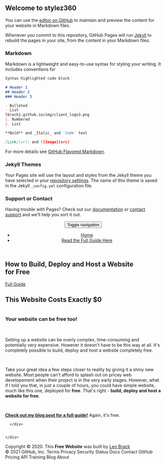 ## Welcome to stylez360

You can use the [editor on GitHub](https://github.com/stylez360/stylez360.github.io/edit/main/README.md) to maintain and preview the content for your website in Markdown files.

Whenever you commit to this repository, GitHub Pages will run [Jekyll](https://jekyllrb.com/) to rebuild the pages in your site, from the content in your Markdown files.

### Markdown

Markdown is a lightweight and easy-to-use syntax for styling your writing. It includes conventions for

```markdown
Syntax highlighted code block

# Header 1
## Header 2
### Header 3

- Bulleted
- List
lbrack1.github.io/img/client_logo3.png
1. Numbered
2. List

**Bold** and _Italic_ and `Code` text

[Link](url) and ![Image](src)
```

For more details see [GitHub Flavored Markdown](https://guides.github.com/features/mastering-markdown/).

### Jekyll Themes

Your Pages site will use the layout and styles from the Jekyll theme you have selected in your [repository settings](https://github.com/stylez360/stylez360.github.io/settings/pages). The name of this theme is saved in the Jekyll `_config.yml` configuration file.

### Support or Contact

Having trouble with Pages? Check out our [documentation](https://docs.github.com/categories/github-pages-basics/) or [contact support](https://support.github.com/contact) and we’ll help you sort it out.
<!doctype html>
<html>
<head>
<meta charset="utf-8">
<meta name="viewport" content="width=device-width, maximum-scale=1">
<title>How to Build a Free Website</title>
<link rel="icon" href="favicon.png" type="image/png">
<link href="css/bootstrap.min.css" rel="stylesheet" type="text/css">
<link href="css/style.css" rel="stylesheet" type="text/css"> 
<link href="css/font-awesome.css" rel="stylesheet" type="text/css"> 
<link href="css/animate.css" rel="stylesheet" type="text/css"> 
<link href="css/fancybox/jquery.fancybox.css" rel="stylesheet">  
<link href="css/magnific-popup.css" rel="stylesheet">  
<link href="css/gallery-1.css" rel="stylesheet">
 
<!--[if lt IE 9]>
    <script src="js/respond-1.1.0.min.js"></script>
    <script src="js/html5shiv.js"></script>
    <script src="js/html5element.js"></script>
<![endif]-->
 
</head>
<body>

<!--Header_section-->
<header id="header_wrapper">
  <div class="container">
    <div class="header_box">
      <div class="logo"><a href="#"><img src=""></a></div>
	  <nav class="navbar navbar-inverse" role="navigation">
      <div class="navbar-header">
        <button type="button" id="nav-toggle" class="navbar-toggle" data-toggle="collapse" data-target="#main-nav"> <span class="sr-only">Toggle navigation</span> <span class="icon-bar"></span> <span class="icon-bar"></span> <span class="icon-bar"></span> </button>
        </div>
	    <div id="main-nav" class="collapse navbar-collapse navStyle">
			<ul class="nav navbar-nav" id="mainNav">
			  <li class="active"><a href="#hero_section" class="scroll-link">Home</a></li>
			  <li><a href="https://medium.com/@leo.brack/how-to-build-deploy-and-host-a-website-for-free-4e5a54fe25d3" class="scroll-link">Read the Full Guide Here</a></li>
			</ul>
      </div>
	 </nav>
    </div>
  </div>
</header>
<!--Header_section--> 

<!--Hero_Section-->
<section id="hero_section" class="top_cont_outer">
  <div class="hero_wrapper">
    <div class="container">
      <div class="hero_section">
        <div class="row">
          <div class="col-lg-5 col-sm-7">
            <div class="top_left_cont zoomIn wow animated"> 
              <h2>How to Build, Deploy and Host a Website <br>for <strong>Free</strong></h2>
              <p></p>
              <a href="https://medium.com/@leo.brack/how-to-build-deploy-and-host-a-website-for-free-4e5a54fe25d3" class="read_more2">Full Guide</a> </div>
          </div>
          <div class="col-lg-7 col-sm-5">
			<img src="img/main_device_image.png" class="zoomIn wow animated" alt="" />
		  </div>
        </div>
      </div>
    </div>
  </div>
</section>
<!--Hero_Section--> 

<section id="aboutUs"><!--Aboutus-->
<div class="inner_wrapper">
  <div class="container">
    <h2>This Website Costs Exactly $0</h2>
    <div class="inner_section">
	<div class="row">
      <div class=" col-lg-4 col-md-4 col-sm-4 col-xs-12 pull-right"><img src="img/smartmockups_khjgoez8.jpg" class="delay-03s animated wow zoomIn" alt=""></div>
      	<div class=" col-lg-7 col-md-7 col-sm-7 col-xs-12 pull-left">
        	<div class=" delay-01s animated fadeInDown wow animated">
			<h3>Your website can be free too!</h3><br/>
            <p>Setting up a website can be overly complex, time-consuming and potentially very expensive. However it doesn't have to be this way at all. It's completely possible to build, deploy and host a website completely free.</p> <br/>
            <p>Take your great idea a few steps closer to reality by giving it a shiny new website. Most people can't afford to splash out on pricey web developement when their project is in the very early stages. However, what if I told you that, in just a couple of hours, you could have simple website, much like this one, deployed for <b>free</b>. That's right - <b> build, deploy and host a website for free</b>.</p><br/>
                <p><a href="https://medium.com/@leo.brack/how-to-build-deploy-and-host-a-website-for-free-4e5a54fe25d3"><b>Check out my blog post for a full guide!</b></a> Again, it's free.</p>
        </div>
	   </div>
      	
      </div>
	  
      
    </div>
  </div> 
  </div>
</section>
<!--Aboutus-->

<!--Footer-->
<footer class="footer_wrapper" id="contact">
  <div class="container">
  </div>
  <div class="container">
      <div class="footer_bottom"><span>Copyright © 2020. This <b>Free Website</b> </a> was built by <a href="https://www.leobrack.co.uk/" target="_blank">Leo Brack</a></span> </div>
  </div>
</footer>

<script type="text/javascript" src="js/jquery-1.11.0.min.js"></script>
<script type="text/javascript" src="js/bootstrap.min.js"></script>
<script type="text/javascript" src="js/jquery-scrolltofixed.js"></script>
<script type="text/javascript" src="js/jquery.nav.js"></script> 
<script type="text/javascript" src="js/jquery.easing.1.3.js"></script>
<script type="text/javascript" src="js/jquery.isotope.js"></script>
<script type="text/javascript" src="js/wow.js"></script> 


<script src="js/jquery.fancybox.pack.js"></script>
<script src="js/jquery.fancybox-media.js"></script>   
<script src="js/modernizr.custom.js"></script>
<script src="js/jquery.isotope.min.js"></script>
<script src="js/jquery.magnific-popup.min.js"></script> 

 <script src="contact/jqBootstrapValidation.js"></script>
 <script src="contact/contact_me.js"></script>
<script type="text/javascript" src="js/custom.js"></script>

</body>
</html>
© 2021 GitHub, Inc.
Terms
Privacy
Security
Status
Docs
Contact GitHub
Pricing
API
Training
Blog
About
